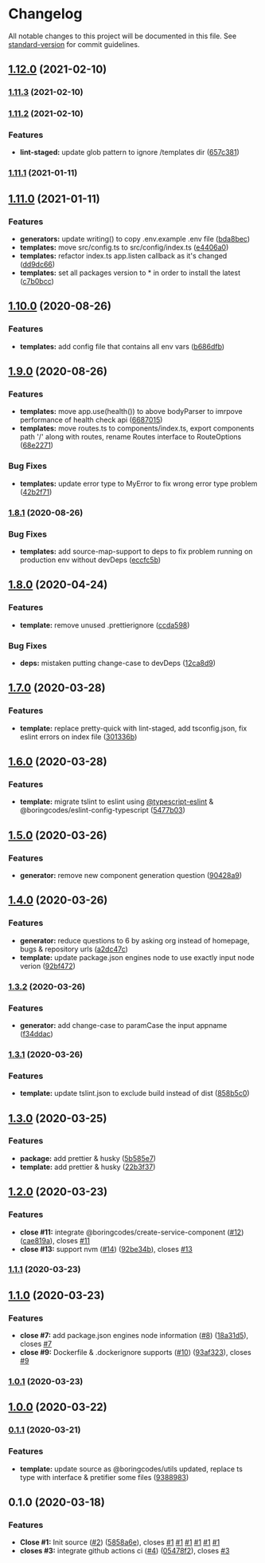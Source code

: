 # Changelog

All notable changes to this project will be documented in this file. See [standard-version](https://github.com/conventional-changelog/standard-version) for commit guidelines.

## [1.12.0](https://github.com/boringcodes/create-service/compare/v1.11.3...v1.12.0) (2021-02-10)

### [1.11.3](https://github.com/boringcodes/create-service/compare/v1.11.2...v1.11.3) (2021-02-10)

### [1.11.2](https://github.com/boringcodes/create-service/compare/v1.11.1...v1.11.2) (2021-02-10)

### Features

- **lint-staged:** update glob pattern to ignore /templates dir ([657c381](https://github.com/boringcodes/create-service/commit/657c3812bc68032dd783233c2ad73c1888180588))

### [1.11.1](https://github.com/boringcodes/create-service/compare/v1.11.0...v1.11.1) (2021-01-11)

## [1.11.0](https://github.com/boringcodes/create-service/compare/v1.10.0...v1.11.0) (2021-01-11)

### Features

- **generators:** update writing() to copy .env.example .env file ([bda8bec](https://github.com/boringcodes/create-service/commit/bda8becfe89a8798ad3ea24d8a74b681784fa5b6))
- **templates:** move src/config.ts to src/config/index.ts ([e4406a0](https://github.com/boringcodes/create-service/commit/e4406a095a3d186783e00afc7fcc11452b656a03))
- **templates:** refactor index.ts app.listen callback as it's changed ([dd9dc66](https://github.com/boringcodes/create-service/commit/dd9dc6682e76c6887db5242d3e04aeb0f0b2033f))
- **templates:** set all packages version to \* in order to install the latest ([c7b0bcc](https://github.com/boringcodes/create-service/commit/c7b0bcc8a220a16ae4b37a4a970245bcf972add9))

## [1.10.0](https://github.com/boringcodes/create-service/compare/v1.9.0...v1.10.0) (2020-08-26)

### Features

- **templates:** add config file that contains all env vars ([b686dfb](https://github.com/boringcodes/create-service/commit/b686dfbb57a301a9ce27f447db8a5266ab831273))

## [1.9.0](https://github.com/boringcodes/create-service/compare/v1.8.1...v1.9.0) (2020-08-26)

### Features

- **templates:** move app.use(health()) to above bodyParser to imrpove performance of health check api ([6687015](https://github.com/boringcodes/create-service/commit/668701513dd50cbcc553d83bf2fb070cedf91acc))
- **templates:** move routes.ts to components/index.ts, export components path '/' along with routes, rename Routes interface to RouteOptions ([68e2271](https://github.com/boringcodes/create-service/commit/68e227121e7f4616d450d01074d268a9aaf49f35))

### Bug Fixes

- **templates:** update error type to MyError to fix wrong error type problem ([42b2f71](https://github.com/boringcodes/create-service/commit/42b2f71a4df421492859e8587f78bbfb80e0ac38))

### [1.8.1](https://github.com/boringcodes/create-service/compare/v1.8.0...v1.8.1) (2020-08-26)

### Bug Fixes

- **templates:** add source-map-support to deps to fix problem running on production env without devDeps ([eccfc5b](https://github.com/boringcodes/create-service/commit/eccfc5b3058bcb54320f3c7e91a3517dd264149c))

## [1.8.0](https://github.com/boringcodes/create-service/compare/v1.7.0...v1.8.0) (2020-04-24)

### Features

- **template:** remove unused .prettierignore ([ccda598](https://github.com/boringcodes/create-service/commit/ccda59860aa2e4cd7f7463c3576fc38c86273b61))

### Bug Fixes

- **deps:** mistaken putting change-case to devDeps ([12ca8d9](https://github.com/boringcodes/create-service/commit/12ca8d9dfa89c3096c9f6a20a1496c316cb451c0))

## [1.7.0](https://github.com/boringcodes/create-service/compare/v1.6.0...v1.7.0) (2020-03-28)

### Features

- **template:** replace pretty-quick with lint-staged, add tsconfig.json, fix eslint errors on index file ([301336b](https://github.com/boringcodes/create-service/commit/301336bdb3f278f0ea693331bc8fc8cfeca66c49))

## [1.6.0](https://github.com/boringcodes/create-service/compare/v1.5.0...v1.6.0) (2020-03-28)

### Features

- **template:** migrate tslint to eslint using [@typescript-eslint](https://github.com/typescript-eslint) & @boringcodes/eslint-config-typescript ([5477b03](https://github.com/boringcodes/create-service/commit/5477b03d3b291e5b1b738bf1c5099eb085cc552f))

## [1.5.0](https://github.com/boringcodes/create-service/compare/v1.4.0...v1.5.0) (2020-03-26)

### Features

- **generator:** remove new component generation question ([90428a9](https://github.com/boringcodes/create-service/commit/90428a9930c9c881c705a2666be9a66bb9576aa1))

## [1.4.0](https://github.com/boringcodes/create-service/compare/v1.3.2...v1.4.0) (2020-03-26)

### Features

- **generator:** reduce questions to 6 by asking org instead of homepage, bugs & repository urls ([a2dc47c](https://github.com/boringcodes/create-service/commit/a2dc47c1a77eb18cc5bd8000dbecca4db31240ca))
- **template:** update package.json engines node to use exactly input node verion ([92bf472](https://github.com/boringcodes/create-service/commit/92bf472f243f5cddb75e85f48d6ed8022a426b15))

### [1.3.2](https://github.com/boringcodes/create-service/compare/v1.3.1...v1.3.2) (2020-03-26)

### Features

- **generator:** add change-case to paramCase the input appname ([f34ddac](https://github.com/boringcodes/create-service/commit/f34ddacb73ee2714659427d8c18fa2be7955fac2))

### [1.3.1](https://github.com/boringcodes/create-service/compare/v1.3.0...v1.3.1) (2020-03-26)

### Features

- **template:** update tslint.json to exclude build instead of dist ([858b5c0](https://github.com/boringcodes/create-service/commit/858b5c0954307d5d69dd0fc8183043c54b79e92d))

## [1.3.0](https://github.com/boringcodes/create-service/compare/v1.2.0...v1.3.0) (2020-03-25)

### Features

- **package:** add prettier & husky ([5b585e7](https://github.com/boringcodes/create-service/commit/5b585e7de587d76092cf34ce76f998551dfb6d68))
- **template:** add prettier & husky ([22b3f37](https://github.com/boringcodes/create-service/commit/22b3f379ac6cd38539fc47bbecf4fd26e0fc15bb))

## [1.2.0](https://github.com/boringcodes/create-service/compare/v1.1.1...v1.2.0) (2020-03-23)

### Features

- **close #11:** integrate @boringcodes/create-service-component ([#12](https://github.com/boringcodes/create-service/issues/12)) ([cae819a](https://github.com/boringcodes/create-service/commit/cae819a318ac735b8deb15a99fa25806f52f064d)), closes [#11](https://github.com/boringcodes/create-service/issues/11)
- **close #13:** support nvm ([#14](https://github.com/boringcodes/create-service/issues/14)) ([92be34b](https://github.com/boringcodes/create-service/commit/92be34bc899039a2abf4fcef6f73139874b0de97)), closes [#13](https://github.com/boringcodes/create-service/issues/13)

### [1.1.1](https://github.com/boringcodes/create-service/compare/v1.1.0...v1.1.1) (2020-03-23)

## [1.1.0](https://github.com/boringcodes/create-service/compare/v1.0.1...v1.1.0) (2020-03-23)

### Features

- **close #7:** add package.json engines node information ([#8](https://github.com/boringcodes/create-service/issues/8)) ([18a31d5](https://github.com/boringcodes/create-service/commit/18a31d5b45aa697f58c1586ae2fdad63d6f9f344)), closes [#7](https://github.com/boringcodes/create-service/issues/7)
- **close #9:** Dockerfile & .dockerignore supports ([#10](https://github.com/boringcodes/create-service/issues/10)) ([93af323](https://github.com/boringcodes/create-service/commit/93af32392c49c3d625022058f8dad1da50c88622)), closes [#9](https://github.com/boringcodes/create-service/issues/9)

### [1.0.1](https://github.com/boringcodes/create-service/compare/v1.0.0...v1.0.1) (2020-03-23)

## [1.0.0](https://github.com/boringcodes/create-service/compare/v0.1.1...v1.0.0) (2020-03-22)

### [0.1.1](https://github.com/boringcodes/create-service/compare/v0.1.0...v0.1.1) (2020-03-21)

### Features

- **template:** update source as @boringcodes/utils updated, replace ts type with interface & pretifier some files ([9388983](https://github.com/boringcodes/create-service/commit/93889834c7c192cfb0cc030ff6940d081543f93c))

## 0.1.0 (2020-03-18)

### Features

- **Close #1:** Init source ([#2](https://github.com/boringcodes/create-service/issues/2)) ([5858a6e](https://github.com/boringcodes/create-service/commit/5858a6e3d4ffdceafb2990c843e4cc92447dbddb)), closes [#1](https://github.com/boringcodes/create-service/issues/1) [#1](https://github.com/boringcodes/create-service/issues/1) [#1](https://github.com/boringcodes/create-service/issues/1) [#1](https://github.com/boringcodes/create-service/issues/1) [#1](https://github.com/boringcodes/create-service/issues/1) [#1](https://github.com/boringcodes/create-service/issues/1)
- **closes #3:** integrate github actions ci ([#4](https://github.com/boringcodes/create-service/issues/4)) ([05478f2](https://github.com/boringcodes/create-service/commit/05478f2ca0b2ecc61e1a19387540211afda3ee9b)), closes [#3](https://github.com/boringcodes/create-service/issues/3)
